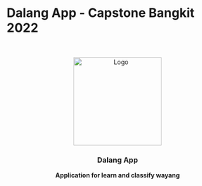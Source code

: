 # Dalang App - Capstone Bangkit 2022

<br />
<p align="center">
  <a href="https://github.com/Bangkit2022-Dalangapps/Mobile-Development">
    <img src="images/App-Icon.png" alt="Logo" width="200" height="200">
  </a>

  <h3 align="center">Dalang App</h3>
  <p align="center"><b>Application for learn and classify wayang
    </b></p>
</p>
